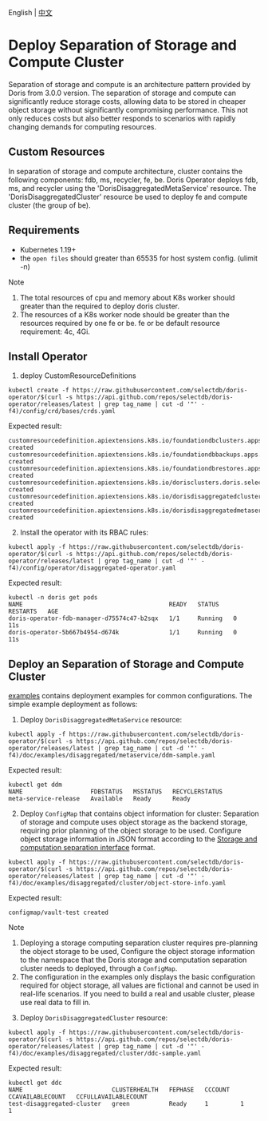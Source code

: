 English | [中文](DISAGGREGATED-README-CN.md)

# Deploy Separation of Storage and Compute Cluster
Separation of storage and compute is an architecture pattern provided by Doris from 3.0.0 version. The separation of storage and compute can significantly reduce storage costs, allowing data to be stored in cheaper object storage without significantly compromising performance. This not only reduces costs but also better responds to scenarios with rapidly changing demands for computing resources.
## Custom Resources
In separation of storage and compute architecture, cluster contains the following components: fdb, ms, recycler, fe, be. Doris Operator deploys fdb, ms, and recycler using the 'DorisDisaggregatedMetaService' resource. The 'DorisDisaggregatedCluster' resource be used to deploy fe and compute cluster (the group of be).
## Requirements
- Kubernetes 1.19+
- the `open files` should greater than 65535 for host system config. (ulimit -n)

>[!NOTE]
>1. The total resources of cpu and memory about K8s worker should greater than the required to deploy doris cluster.
>2. The resources of a K8s worker node should be greater than the resources required by one fe or be. fe or be default resource requirement: 4c, 4Gi.

## Install Operator
1. deploy CustomResourceDefinitions
```
kubectl create -f https://raw.githubusercontent.com/selectdb/doris-operator/$(curl -s https://api.github.com/repos/selectdb/doris-operator/releases/latest | grep tag_name | cut -d '"' -f4)/config/crd/bases/crds.yaml
```
Expected result:
```
customresourcedefinition.apiextensions.k8s.io/foundationdbclusters.apps.foundationdb.org created
customresourcedefinition.apiextensions.k8s.io/foundationdbbackups.apps.foundationdb.org created
customresourcedefinition.apiextensions.k8s.io/foundationdbrestores.apps.foundationdb.org created
customresourcedefinition.apiextensions.k8s.io/dorisclusters.doris.selectdb.com created
customresourcedefinition.apiextensions.k8s.io/dorisdisaggregatedclusters.disaggregated.cluster.doris.com created
customresourcedefinition.apiextensions.k8s.io/dorisdisaggregatedmetaservices.disaggregated.metaservice.doris.com created
```
2. Install the operator with its RBAC rules:
```
kubectl apply -f https://raw.githubusercontent.com/selectdb/doris-operator/$(curl -s https://api.github.com/repos/selectdb/doris-operator/releases/latest | grep tag_name | cut -d '"' -f4)/config/operator/disaggregated-operator.yaml
```
Expected result:
```
kubectl -n doris get pods
NAME                                         READY   STATUS    RESTARTS   AGE
doris-operator-fdb-manager-d75574c47-b2sqx   1/1     Running   0          11s
doris-operator-5b667b4954-d674k              1/1     Running   0          11s
```
## Deploy an Separation of Storage and Compute Cluster
[examples](./doc/examples/disaggregated/cluster) contains deployment examples for common configurations. The simple example deployment as follows:
1. Deploy `DorisDisaggregatedMetaService` resource:
```
kubectl apply -f https://raw.githubusercontent.com/selectdb/doris-operator/$(curl -s https://api.github.com/repos/selectdb/doris-operator/releases/latest | grep tag_name | cut -d '"' -f4)/doc/examples/disaggregated/metaservice/ddm-sample.yaml
```
Expected result:
```
kubectl get ddm
NAME                   FDBSTATUS   MSSTATUS   RECYCLERSTATUS
meta-service-release   Available   Ready      Ready
```
2. Deploy `ConfigMap` that contains object information for cluster:
Separation of storage and compute uses object storage as the backend storage, requiring prior planning of the object storage to be used. Configure object storage information in JSON format according to the [Storage and computation separation interface](https://doris.apache.org/docs/dev/compute-storage-decoupled/creating-cluster/#built-in-storage-vault) format.
```
kubectl apply -f https://raw.githubusercontent.com/selectdb/doris-operator/$(curl -s https://api.github.com/repos/selectdb/doris-operator/releases/latest | grep tag_name | cut -d '"' -f4)/doc/examples/disaggregated/cluster/object-store-info.yaml
```
Expected result:
```
configmap/vault-test created
```
>[!NOTE]
>1. Deploying a storage computing separation cluster requires pre-planning the object storage to be used, Configure the object storage information to the namespace that the Doris storage and computation separation cluster needs to deployed, through a `ConfigMap`.
>2. The configuration in the examples only displays the basic configuration required for object storage, all values are fictional and cannot be used in real-life scenarios. If you need to build a real and usable cluster, please use real data to fill in.

3. Deploy `DorisDisaggregatedCluster` resource:
```
kubectl apply -f https://raw.githubusercontent.com/selectdb/doris-operator/$(curl -s https://api.github.com/repos/selectdb/doris-operator/releases/latest | grep tag_name | cut -d '"' -f4)/doc/examples/disaggregated/cluster/ddc-sample.yaml
```
Expected result:
```
kubectl get ddc                                                                                                
NAME                         CLUSTERHEALTH   FEPHASE   CCCOUNT   CCAVAILABLECOUNT   CCFULLAVAILABLECOUNT
test-disaggregated-cluster   green           Ready     1         1                  1                          
```